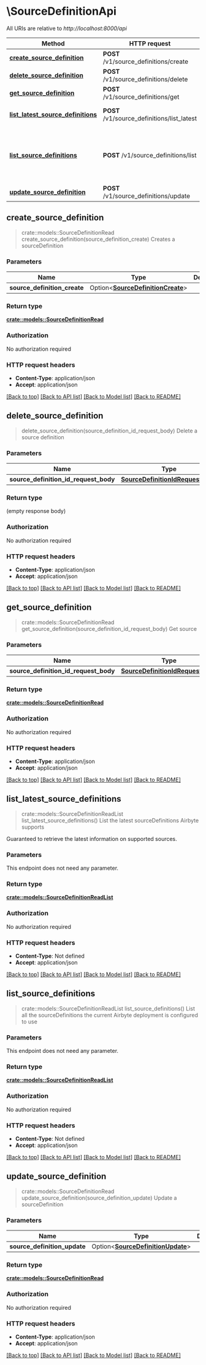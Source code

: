 # \SourceDefinitionApi

All URIs are relative to *http://localhost:8000/api*

Method | HTTP request | Description
------------- | ------------- | -------------
[**create_source_definition**](SourceDefinitionApi.md#create_source_definition) | **POST** /v1/source_definitions/create | Creates a sourceDefinition
[**delete_source_definition**](SourceDefinitionApi.md#delete_source_definition) | **POST** /v1/source_definitions/delete | Delete a source definition
[**get_source_definition**](SourceDefinitionApi.md#get_source_definition) | **POST** /v1/source_definitions/get | Get source
[**list_latest_source_definitions**](SourceDefinitionApi.md#list_latest_source_definitions) | **POST** /v1/source_definitions/list_latest | List the latest sourceDefinitions Airbyte supports
[**list_source_definitions**](SourceDefinitionApi.md#list_source_definitions) | **POST** /v1/source_definitions/list | List all the sourceDefinitions the current Airbyte deployment is configured to use
[**update_source_definition**](SourceDefinitionApi.md#update_source_definition) | **POST** /v1/source_definitions/update | Update a sourceDefinition



## create_source_definition

> crate::models::SourceDefinitionRead create_source_definition(source_definition_create)
Creates a sourceDefinition

### Parameters


Name | Type | Description  | Required | Notes
------------- | ------------- | ------------- | ------------- | -------------
**source_definition_create** | Option<[**SourceDefinitionCreate**](SourceDefinitionCreate.md)> |  |  |

### Return type

[**crate::models::SourceDefinitionRead**](SourceDefinitionRead.md)

### Authorization

No authorization required

### HTTP request headers

- **Content-Type**: application/json
- **Accept**: application/json

[[Back to top]](#) [[Back to API list]](../README.md#documentation-for-api-endpoints) [[Back to Model list]](../README.md#documentation-for-models) [[Back to README]](../README.md)


## delete_source_definition

> delete_source_definition(source_definition_id_request_body)
Delete a source definition

### Parameters


Name | Type | Description  | Required | Notes
------------- | ------------- | ------------- | ------------- | -------------
**source_definition_id_request_body** | [**SourceDefinitionIdRequestBody**](SourceDefinitionIdRequestBody.md) |  | [required] |

### Return type

 (empty response body)

### Authorization

No authorization required

### HTTP request headers

- **Content-Type**: application/json
- **Accept**: application/json

[[Back to top]](#) [[Back to API list]](../README.md#documentation-for-api-endpoints) [[Back to Model list]](../README.md#documentation-for-models) [[Back to README]](../README.md)


## get_source_definition

> crate::models::SourceDefinitionRead get_source_definition(source_definition_id_request_body)
Get source

### Parameters


Name | Type | Description  | Required | Notes
------------- | ------------- | ------------- | ------------- | -------------
**source_definition_id_request_body** | [**SourceDefinitionIdRequestBody**](SourceDefinitionIdRequestBody.md) |  | [required] |

### Return type

[**crate::models::SourceDefinitionRead**](SourceDefinitionRead.md)

### Authorization

No authorization required

### HTTP request headers

- **Content-Type**: application/json
- **Accept**: application/json

[[Back to top]](#) [[Back to API list]](../README.md#documentation-for-api-endpoints) [[Back to Model list]](../README.md#documentation-for-models) [[Back to README]](../README.md)


## list_latest_source_definitions

> crate::models::SourceDefinitionReadList list_latest_source_definitions()
List the latest sourceDefinitions Airbyte supports

Guaranteed to retrieve the latest information on supported sources.

### Parameters

This endpoint does not need any parameter.

### Return type

[**crate::models::SourceDefinitionReadList**](SourceDefinitionReadList.md)

### Authorization

No authorization required

### HTTP request headers

- **Content-Type**: Not defined
- **Accept**: application/json

[[Back to top]](#) [[Back to API list]](../README.md#documentation-for-api-endpoints) [[Back to Model list]](../README.md#documentation-for-models) [[Back to README]](../README.md)


## list_source_definitions

> crate::models::SourceDefinitionReadList list_source_definitions()
List all the sourceDefinitions the current Airbyte deployment is configured to use

### Parameters

This endpoint does not need any parameter.

### Return type

[**crate::models::SourceDefinitionReadList**](SourceDefinitionReadList.md)

### Authorization

No authorization required

### HTTP request headers

- **Content-Type**: Not defined
- **Accept**: application/json

[[Back to top]](#) [[Back to API list]](../README.md#documentation-for-api-endpoints) [[Back to Model list]](../README.md#documentation-for-models) [[Back to README]](../README.md)


## update_source_definition

> crate::models::SourceDefinitionRead update_source_definition(source_definition_update)
Update a sourceDefinition

### Parameters


Name | Type | Description  | Required | Notes
------------- | ------------- | ------------- | ------------- | -------------
**source_definition_update** | Option<[**SourceDefinitionUpdate**](SourceDefinitionUpdate.md)> |  |  |

### Return type

[**crate::models::SourceDefinitionRead**](SourceDefinitionRead.md)

### Authorization

No authorization required

### HTTP request headers

- **Content-Type**: application/json
- **Accept**: application/json

[[Back to top]](#) [[Back to API list]](../README.md#documentation-for-api-endpoints) [[Back to Model list]](../README.md#documentation-for-models) [[Back to README]](../README.md)


